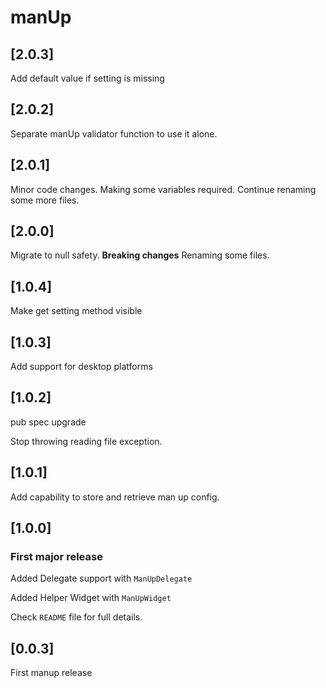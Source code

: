 # manUp

## [2.0.3]

Add default value if setting is missing

## [2.0.2]

Separate manUp validator function to use it alone.

## [2.0.1]

Minor code changes.
Making some variables required.
Continue renaming some more files.

## [2.0.0]

Migrate to null safety.
**Breaking changes** Renaming some files.

## [1.0.4]

Make get setting method visible

## [1.0.3]

Add support for desktop platforms

## [1.0.2]

pub spec upgrade

Stop throwing reading file exception.

## [1.0.1]

Add capability to store and retrieve man up config.

## [1.0.0]

### First major release

Added Delegate support with `ManUpDelegate`

Added Helper Widget with `ManUpWidget`

Check `README` file for full details.

## [0.0.3]

First manup release
